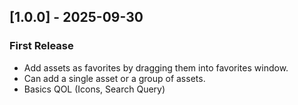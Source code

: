 ## [1.0.0] - 2025-09-30
### First Release
- Add assets as favorites by dragging them into favorites window.
- Can add a single asset or a group of assets.
- Basics QOL (Icons, Search Query)